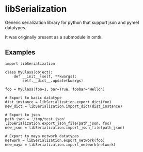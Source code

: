 # libSerialization
Generic serialization library for python that support json and pymel datatypes.

It was originally present as a submodule in omtk.

## Examples
```
import libSerialization

class MyClass(object):
    def __init__(self, **kwargs):
        self.__dict__.update(kwargs)
        
foo = MyClass(foo=1, bar=True, foobar="Hello")

# Export to basic datatype
dist_instance = libSerialization.export_dict(foo)
new_dict = libSerialization.import_dict(dist_instance)

# Export to json
path_json = '/tmp/test.json'
libSerialization.export_json_file(path_json, foo)
new_json = libSerialization.import_json_file(path_json)

# Export to maya network datatypes
network = libSerialization.export_network(foo)
new_maya = libSerialization.import_network(network)
```
